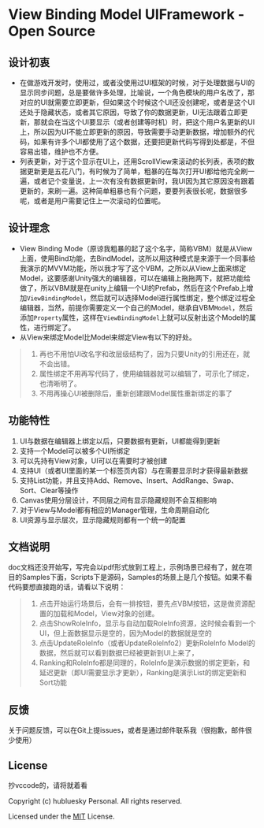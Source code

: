 # View Binding Model UIFramework - Open Source

## 设计初衷
* 在做游戏开发时，使用过，或者没使用过UI框架的时候，对于处理数据与UI的显示同步问题，总是要做许多处理，比喻说，一个角色模块的用户名改了，那对应的UI就需要立即更新，但如果这个时候这个UI还没创建呢，或者是这个UI还处于隐藏状态，或者其它原因，导致了你的数据更新，UI无法跟着立即更新，那就会在当这个UI要显示（或者创建等时机）时，把这个用户名更新的UI上，所以因为UI不能立即更新的原因，导致需要手动更新数据，增加额外的代码，如果有许多个UI都使用了这个数据，还要把更新代码写得到处都是，不但容易出错，维护也不方便。
* 列表更新，对于这个显示在UI上，还用ScrollView来滚动的长列表，表项的数据更新更是五花八门，有时候为了简单，粗暴的在每次打开UI都给他完全刷一遍，或者记个变量说，上一次有没有数据更新时，我UI因为其它原因没有跟着更新的，来刷一遍。这种简单粗暴也有个问题，要要列表很长呢，数据很多呢，或者是用户需要记住上一次滚动的位置呢。

## 设计理念
* View Binding Mode（原谅我粗暴的起了这个名字，简称VBM）就是从View上面，使用Bind功能，去BindModel，这所以用这种模式是来源于一个同事给我演示的MVVM功能，所以我才写了这个VBM，之所以从View上面来绑定Model，这要感谢Unity强大的编辑器，可以在编辑上拖拖两下，就把功能给做了，所以VBM就是在unity上编辑一个UI的Prefab，然后在这个Prefab上增加`ViewBindingModel`，然后就可以选择Model进行属性绑定，整个绑定过程全编辑器，当然，前提你需要定义一个自己的Model，继承自VBM`Model`，然后添加`Property`属性，这样在`ViewBindingModel`上就可以反射出这个Model的属性，进行绑定了。
* 从View来绑定Model比Model来绑定View有以下的好处。
> 1. 再也不用怕UI改名字和改层级结构了，因为只要Unity的引用还在，就不会出错。
> 2. 属性绑定不用再写代码了，使用编辑器就可以编辑了，可示化了绑定，也清晰明了。
> 3. 不用再操心UI被删除后，重新创建跟Model属性重新绑定的事了

## 功能特性
1. UI与数据在编辑器上绑定以后，只要数据有更新，UI都能得到更新
2. 支持一个Model可以被多个UI所绑定
3. 可以先持有View对象，UI可以在需要时才被创建
4. 支持UI（或者UI里面的某一个标签页内容）与在需要显示时才获得最新数据
5. 支持List功能，并且支持Add、Remove、Insert、AddRange、Swap、Sort、Clear等操作
6. Canvas使用分层设计，不同层之间有显示隐藏规则不会互相影响
7. 对于View与Model都有相应的Manager管理，生命周期自动化
8. UI资源与显示层次，显示隐藏规则都有一个统一的配置

## 文档说明
doc文档还没开始写，写完会以pdf形式放到工程上，示例场景已经有了，就在项目的Samples下面，Scripts下是源码，Samples的场景上是几个按钮。如果不看代码要想直接跑的话，请看以下说明：
> 1. 点击开始运行场景后，会有一排按钮，要先点VBM按钮，这是做资源配置的加载和Model，View对象的创建。
> 2. 点击ShowRoleInfo，显示与自动加载RoleInfo资源，这时候会看到一个UI，但上面数据显示是空的，因为Model的数据就是空的
> 3. 点击UpdateRoleInfo（或者UpdateRoleInfo2）更新RoleInfo Model的数据，然后就可以看到数据已经被更新到UI上来了，
> 4. Ranking和RoleInfo都是同理的，RoleInfo是演示数据的绑定更新，和延迟更新（即UI需要显示才更新），Ranking是演示List的绑定更新和Sort功能

## 反馈
关于问题反馈，可以在Git上提issues，或者是通过邮件联系我（很抱歉，邮件很少使用）

## License
抄vccode的，请将就着看

Copyright (c) hubluesky Personal. All rights reserved.

Licensed under the [MIT](LICENSE.txt) License.